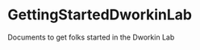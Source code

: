 GettingStartedDworkinLab
========================

Documents to get folks started in the Dworkin Lab
